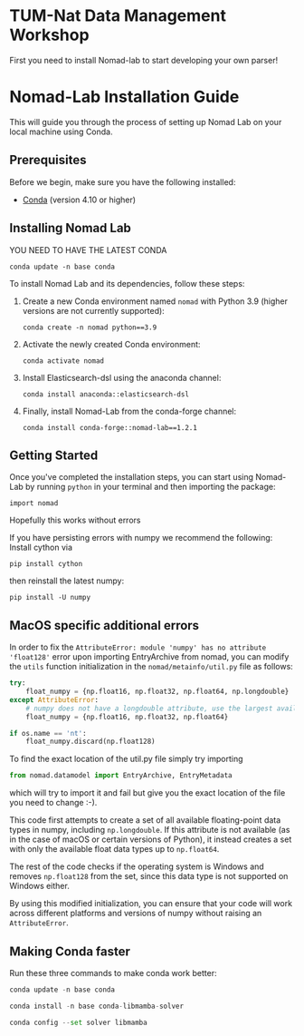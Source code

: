 TUM-Nat Data Management Workshop
=============================

First you need to install Nomad-lab to start developing your own parser!

 Nomad-Lab Installation Guide
=============================

This  will guide you through the process of setting up Nomad Lab on your local machine using Conda.

Prerequisites
-------------

Before we begin, make sure you have the following installed:

* [Conda](https://docs.conda.io/en/latest/miniconda.html) (version 4.10 or higher)

Installing Nomad Lab
--------------------

YOU NEED TO HAVE THE LATEST CONDA

```
conda update -n base conda
```

To install Nomad Lab and its dependencies, follow these steps:

1. Create a new Conda environment named `nomad` with Python 3.9 (higher versions are not currently supported):

   ```
   conda create -n nomad python==3.9
   ```

2. Activate the newly created Conda environment:

   ```
   conda activate nomad
   ```

3. Install Elasticsearch-dsl using the anaconda channel:

   ```
   conda install anaconda::elasticsearch-dsl
   ```

4. Finally, install Nomad-Lab from the conda-forge channel:

   ```
   conda install conda-forge::nomad-lab==1.2.1
   ```

Getting Started
---------------

Once you've completed the installation steps, you can start using Nomad-Lab by running `python` in your terminal and then importing the package:

```
import nomad
```
Hopefully this works without errors

If you have persisting errors with numpy we recommend the following:
Install cython via
```
pip install cython
```
then reinstall the latest numpy:
```
pip install -U numpy
```

MacOS specific additional errors
-----------------------

 In order to fix the `AttributeError: module 'numpy' has no attribute 'float128'` error upon importing EntryArchive from nomad, you can modify the `utils` function initialization in the `nomad/metainfo/util.py` file as follows:
```python
try:
    float_numpy = {np.float16, np.float32, np.float64, np.longdouble}
except AttributeError:
    # numpy does not have a longdouble attribute, use the largest available dtype instead
    float_numpy = {np.float16, np.float32, np.float64}

if os.name == 'nt':
    float_numpy.discard(np.float128)
```

To find the exact location of the util.py file simply try importing 

```python
from nomad.datamodel import EntryArchive, EntryMetadata
```
which will try to import it and fail but give you the exact location of the file you need to change :-).

This code first attempts to create a set of all available floating-point data types in numpy, including `np.longdouble`. If this attribute is not available (as in the case of macOS or certain versions of 
Python), it instead creates a set with only the available float data types up to `np.float64`.

The rest of the code checks if the operating system is Windows and removes `np.float128` from the set, since this data type is not supported on Windows either.

By using this modified initialization, you can ensure that your code will work across different platforms and versions of numpy without raising an `AttributeError`.


Making Conda faster
-----------------------

Run these three commands to make conda work better:

```python
conda update -n base conda
```


```python
conda install -n base conda-libmamba-solver
```


```python
conda config --set solver libmamba
```
